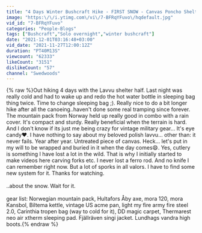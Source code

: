 ```yaml
---
title: "4 Days Winter Bushcraft Hike - FIRST SNOW - Canvas Poncho Shelter"
image: "https:\/\/i.ytimg.com\/vi\/7-BFRqYFuvo\/hqdefault.jpg"
vid_id: "7-BFRqYFuvo"
categories: "People-Blogs"
tags: ["Bushcraft","Solo overnight","winter bushcraft"]
date: "2021-12-01T03:16:48+03:00"
vid_date: "2021-11-27T12:00:12Z"
duration: "PT40M13S"
viewcount: "62333"
likeCount: "3151"
dislikeCount: "57"
channel: "Swedwoods"
---
```

{% raw %}Out hiking 4 days with the Lavvu shelter half. Last night was really cold and had to wake up and redo the hot water bottle in sleeping bag thing twice. Time to change sleeping bag ;). Really nice to do a bit longer hike after all the canoeing..haven't done some real tramping since forever. The mountain pack from Norway held up really good in combo with a rain cover. It's compact and sturdy. Really beneficial when the terrain is hard. And I don't know if its just me being crazy for vintage military gear... It's eye candy❤️. I have nothing to say about my beloved polish lavvu... other than: it never fails. Year after year. Untreated piece of canvas. Heck... let's put in my will to be wrapped and buried in it when the day comes😄. Yes, cutlery is something I have lost a lot in the wild. That is why I initially started to make videos here carving forks etc. I never lost a ferro rod. And no knife I can remember right now. But a lot of sporks in all valors. I have to find some new system for it. Thanks for watching. <br /><br />..about the snow. Wait for it.<br /><br />gear list: Norwegian mountain pack, Hultafors Åby axe, mora 120, mora Kansbol, Biltema kettle, vintage US acme pan,  light my fire army fire steel 2.0, Carinthia tropen bag (way to cold for it), DD magic carpet, Thermarest neo air xtherm sleeping pad. Fjällräven singi jacket. Lundhags vandra high boots.{% endraw %}
